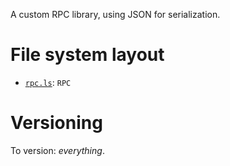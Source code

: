 A custom RPC library, using JSON for serialization.

# File system layout

* [`rpc.ls`](./rpc.ls): `RPC`

# Versioning

To version: _everything_.

